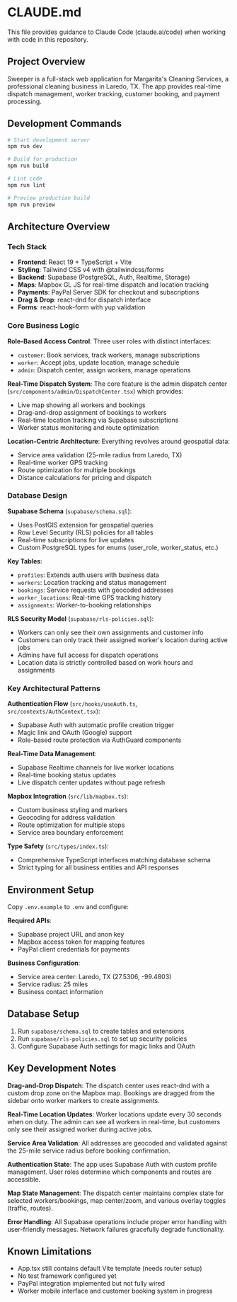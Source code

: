 # CLAUDE.md

This file provides guidance to Claude Code (claude.ai/code) when working with code in this repository.

## Project Overview

Sweeper is a full-stack web application for Margarita's Cleaning Services, a professional cleaning business in Laredo, TX. The app provides real-time dispatch management, worker tracking, customer booking, and payment processing.

## Development Commands

```bash
# Start development server
npm run dev

# Build for production
npm run build

# Lint code
npm run lint

# Preview production build
npm run preview
```

## Architecture Overview

### Tech Stack
- **Frontend**: React 19 + TypeScript + Vite
- **Styling**: Tailwind CSS v4 with @tailwindcss/forms
- **Backend**: Supabase (PostgreSQL, Auth, Realtime, Storage)
- **Maps**: Mapbox GL JS for real-time dispatch and location tracking
- **Payments**: PayPal Server SDK for checkout and subscriptions
- **Drag & Drop**: react-dnd for dispatch interface
- **Forms**: react-hook-form with yup validation

### Core Business Logic

**Role-Based Access Control**: Three user roles with distinct interfaces:
- `customer`: Book services, track workers, manage subscriptions
- `worker`: Accept jobs, update location, manage schedule
- `admin`: Dispatch center, assign workers, manage operations

**Real-Time Dispatch System**: The core feature is the admin dispatch center (`src/components/admin/DispatchCenter.tsx`) which provides:
- Live map showing all workers and bookings
- Drag-and-drop assignment of bookings to workers
- Real-time location tracking via Supabase subscriptions
- Worker status monitoring and route optimization

**Location-Centric Architecture**: Everything revolves around geospatial data:
- Service area validation (25-mile radius from Laredo, TX)
- Real-time worker GPS tracking
- Route optimization for multiple bookings
- Distance calculations for pricing and dispatch

### Database Design

**Supabase Schema** (`supabase/schema.sql`):
- Uses PostGIS extension for geospatial queries
- Row Level Security (RLS) policies for all tables
- Real-time subscriptions for live updates
- Custom PostgreSQL types for enums (user_role, worker_status, etc.)

**Key Tables**:
- `profiles`: Extends auth.users with business data
- `workers`: Location tracking and status management
- `bookings`: Service requests with geocoded addresses
- `worker_locations`: Real-time GPS tracking history
- `assignments`: Worker-to-booking relationships

**RLS Security Model** (`supabase/rls-policies.sql`):
- Workers can only see their own assignments and customer info
- Customers can only track their assigned worker's location during active jobs
- Admins have full access for dispatch operations
- Location data is strictly controlled based on work hours and assignments

### Key Architectural Patterns

**Authentication Flow** (`src/hooks/useAuth.ts`, `src/contexts/AuthContext.tsx`):
- Supabase Auth with automatic profile creation trigger
- Magic link and OAuth (Google) support
- Role-based route protection via AuthGuard components

**Real-Time Data Management**:
- Supabase Realtime channels for live worker locations
- Real-time booking status updates
- Live dispatch center updates without page refresh

**Mapbox Integration** (`src/lib/mapbox.ts`):
- Custom business styling and markers
- Geocoding for address validation
- Route optimization for multiple stops
- Service area boundary enforcement

**Type Safety** (`src/types/index.ts`):
- Comprehensive TypeScript interfaces matching database schema
- Strict typing for all business entities and API responses

## Environment Setup

Copy `.env.example` to `.env` and configure:

**Required APIs**:
- Supabase project URL and anon key
- Mapbox access token for mapping features
- PayPal client credentials for payments

**Business Configuration**:
- Service area center: Laredo, TX (27.5306, -99.4803)
- Service radius: 25 miles
- Business contact information

## Database Setup

1. Run `supabase/schema.sql` to create tables and extensions
2. Run `supabase/rls-policies.sql` to set up security policies
3. Configure Supabase Auth settings for magic links and OAuth

## Key Development Notes

**Drag-and-Drop Dispatch**: The dispatch center uses react-dnd with a custom drop zone on the Mapbox map. Bookings are dragged from the sidebar onto worker markers to create assignments.

**Real-Time Location Updates**: Worker locations update every 30 seconds when on duty. The admin can see all workers in real-time, but customers only see their assigned worker during active jobs.

**Service Area Validation**: All addresses are geocoded and validated against the 25-mile service radius before booking confirmation.

**Authentication State**: The app uses Supabase Auth with custom profile management. User roles determine which components and routes are accessible.

**Map State Management**: The dispatch center maintains complex state for selected workers/bookings, map center/zoom, and various overlay toggles (traffic, routes).

**Error Handling**: All Supabase operations include proper error handling with user-friendly messages. Network failures gracefully degrade functionality.

## Known Limitations

- App.tsx still contains default Vite template (needs router setup)
- No test framework configured yet
- PayPal integration implemented but not fully wired
- Worker mobile interface and customer booking system in progress